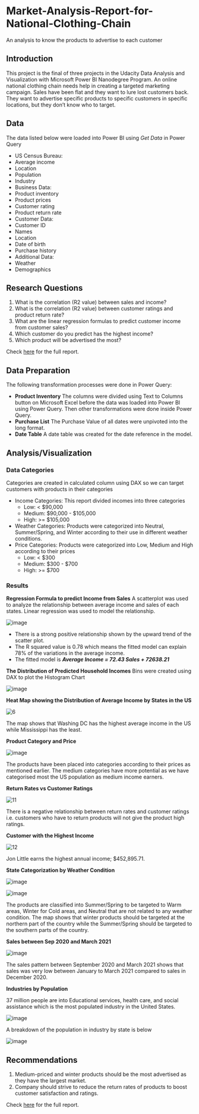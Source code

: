 # Market-Analysis-Report-for-National-Clothing-Chain
An analysis to know the products to advertise to each customer

## Introduction
This project is the final of three projects in the Udacity Data Analysis and Visualization with Microsoft Power BI Nanodegree Program. An online national clothing chain needs help in creating a targeted marketing campaign. Sales have been flat and they want to lure lost customers back. They want to advertise specific products to specific customers in specific locations, but they don’t know who to target.

## Data
The data listed below were loaded into Power BI using _Get Data_ in Power Query
* US Census Bureau:
 * Average income
 * Location
 * Population
 * Industry
* Business Data:
 * Product inventory
 * Product prices
 * Customer rating
 * Product return rate
* Customer Data:
 * Customer ID
 * Names
 * Location
 * Date of birth
 * Purchase history
* Additional Data:
 * Weather
 * Demographics

## Research Questions
1. What is the correlation (R2 value) between sales and income?
2. What is the correlation (R2 value) between customer ratings and product return rate?
3. What are the linear regression formulas to predict customer income from customer sales?
4. Which customer do you predict has the highest income?
5. Which product will be advertised the most?

Check [here](https://github.com/qudus-ade/Market-Analysis-Report-for-National-Clothing-Chain/blob/main/Market%20Analysis%20Report%20for%20National%20Clothing%20Chain.pbix) for the full report.

## Data Preparation
The following transformation processes were done in Power Query:
* **Product Inventory**
The columns were divided using Text to Columns button on Microsoft Excel before the data was loaded into Power BI using Power Query. Then other transformations were done inside Power Query.
* **Purchase List**
The Purchase Value of all dates were unpivoted into the long format.
* **Date Table**
A date table was created for the date reference in the model.

## Analysis/Visualization
### Data Categories
Categories are created in calculated column using DAX so we can target customers with products in their categories
* Income Categories: This report divided incomes into three categories
  * Low:    < $90,000
  * Medium: $90,000 - $105,000
  * High:   >= $105,000
* Weather Categories: Products were categorized into Neutral, Summer/Spring, and Winter according to their use in different weather conditions.
* Price Categories: Products were categorized into Low, Medium and High according to their prices
  * Low:		< $300
  * Medium:	$300 - $700
  * High: 	>= $700

### Results
**Regression Formula to predict Income from Sales**
A scatterplot was used to analyze the relationship between average income and sales of each states. Linear regression was used to model the relationship.

![image](https://user-images.githubusercontent.com/67699946/182250267-ada2c608-7665-4d1c-bf70-ff9c9921c194.png)

* There is a strong positive relationship shown by the upward trend of the scatter plot.
* The R squared value is 0.78 which means the fitted model can explain 78% of the variations in the average income.
* The fitted model is ***Average Income = 72.43 Sales + 72638.21***

**The Distribution of Predicted Household Incomes**
Bins were created using DAX to plot the Histogram Chart

![image](https://user-images.githubusercontent.com/67699946/182250963-370d0eb6-ee5f-4d72-933d-3ef563ce73ae.png)

**Heat Map showing the Distribution of Average Income by States in the US**

![6](https://user-images.githubusercontent.com/67699946/182706802-48622eae-09e0-4d44-9fb2-b51e191fd28e.PNG)

The map shows that Washing DC has the highest average income in the US while Mississippi has the least.

**Product Category and Price**

![image](https://user-images.githubusercontent.com/67699946/182707812-a7a0b597-0ec8-4376-9be3-5cece26eb0ae.png)

The products have been placed into categories according to their prices as mentioned earlier. The medium categories have more potential as we have categorised most the US population as medium income earners.

**Return Rates vs Customer Ratings**

![11](https://user-images.githubusercontent.com/67699946/182708466-0770c251-00e7-4f90-a224-825afae74076.PNG)

There is a negative relationship between return rates and customer ratings i.e. customers who have to return products will not give the product high ratings.

**Customer with the Highest Income**

![12](https://user-images.githubusercontent.com/67699946/182708893-f538fb76-d47f-4521-9ce5-b76b05244650.PNG)

Jon Little earns the highest annual income; $452,895.71.

**State Categorization by Weather Condition**

![image](https://user-images.githubusercontent.com/67699946/182709709-d53d2fbb-16c5-40d1-867a-c27ca3e2c716.png)

![image](https://user-images.githubusercontent.com/67699946/182709750-e6c49460-0c7e-4830-b276-35dfccf17b50.png)

The products are classified into Summer/Spring to be targeted to Warm areas, Winter for Cold areas, and Neutral that are not related to any weather condition. The map shows that winter products should be targeted at the northern part of the country while the Summer/Spring should be targeted to the southern parts of the country.

**Sales between Sep 2020 and March 2021**

![image](https://user-images.githubusercontent.com/67699946/182710122-0fb059d8-c94a-495f-8b1b-9ffe988fe00d.png)

The sales pattern between September 2020 and March 2021 shows that sales was very low between January to March 2021 compared to sales in December 2020.

**Industries by Population**

37 million people are into Educational services, health care, and social assistance which is the most populated industry in the United States.

![image](https://user-images.githubusercontent.com/67699946/182711159-f3a0dc4b-1e30-4d96-913e-c7f7716fa84c.png)

A breakdown of the population in industry by state is below

![image](https://user-images.githubusercontent.com/67699946/182711506-9de67114-721b-4976-acfe-b1c0fd84dcef.png)

## Recommendations
1.	Medium-priced and winter products should be the most advertised as they have the largest market.
2.	Company should strive to reduce the return rates of products to boost customer satisfaction and ratings.

Check [here](https://github.com/qudus-ade/Market-Analysis-Report-for-National-Clothing-Chain/blob/main/Market%20Analysis%20Report%20for%20National%20Clothing%20Chain.pbix) for the full report.
